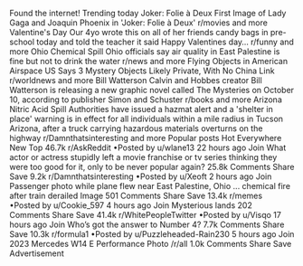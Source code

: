 Found the internet!
Trending today
Joker: Folie à Deux
First Image of Lady Gaga and Joaquin Phoenix in 'Joker: Folie à Deux'
r/movies and more
Valentine's Day
Our 4yo wrote this on all of her friends candy bags in pre-school today and told the teacher it said Happy Valentines day…
r/funny and more
Ohio Chemical Spill
Ohio officials say air quality in East Palestine is fine but not to drink the water
r/news and more
Flying Objects in American Airspace
US Says 3 Mystery Objects Likely Private, With No China Link
r/worldnews and more
Bill Watterson
Calvin and Hobbes creator Bill Watterson is releasing a new graphic novel called The Mysteries on October 10, according to publisher Simon and Schuster
r/books and more
Arizona Nitric Acid Spill
Authorities have issued a hazmat alert and a 'shelter in place' warning is in effect for all individuals within a mile radius in Tucson Arizona, after a truck carrying hazardous materials overturns on the highway
r/Damnthatsinteresting and more
Popular posts
Hot
Everywhere
New
Top
46.7k
r/AskReddit
•Posted by
u/wlane13
22 hours ago
Join
What actor or actress stupidly left a movie franchise or tv series thinking they were too good for it, only to be never popular again?
25.8k Comments
Share
Save
9.2k
r/Damnthatsinteresting
•Posted by
u/Xeoft
2 hours ago
Join
Passenger photo while plane flew near East Palestine, Ohio ... chemical fire after train derailed
Image
501 Comments
Share
Save
13.4k
r/memes
•Posted by
u/Cookie_597
4 hours ago
Join
Mysterious lands
202 Comments
Share
Save
41.4k
r/WhitePeopleTwitter
•Posted by
u/Visqo
17 hours ago
Join
Who’s got the answer to Number 4?
7.7k Comments
Share
Save
10.3k
r/formula1
•Posted by
u/Puzzleheaded-Rain230
5 hours ago
Join
2023 Mercedes W14 E Performance
 Photo /r/all
1.0k Comments
Share
Save
Advertisement